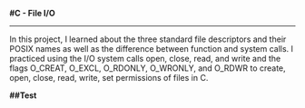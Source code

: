 **#C - File I/O**
_____________________________________
In this project, I learned about the three standard file descriptors
and their POSIX names as well as the difference between function and system calls.
I practiced using the I/O system calls open, close, read, and write
and the flags O_CREAT, O_EXCL, O_RDONLY, O_WRONLY, and O_RDWR
to create, open, close, read, write, set permissions of files in C.

**##Test**
